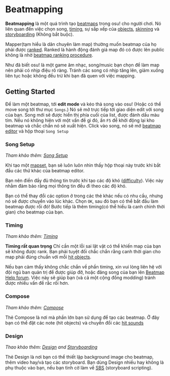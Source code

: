 # Beatmapping

**Beatmapping** là một quá trình tạo [beatmaps](/wiki/beatmaps) trong osu! cho người chơi.
Nó liên quan đến việc chọn song, [timing](/wiki/timing), sự sắp xếp của [objects](/wiki/objects), [skinning](/wiki/skinning) và [storyboarding](/wiki/storyboarding) (Không bắt buộc).

Mapper(tạm hiểu là dân chuyên làm map) thường muốn beatmap của họ phải được [ranked](/wiki/Beatmaps/#ranked). Ranked là hành động đánh giá map đó có được lên public không là nhờ [beatmap ranking procedure](/wiki/Beatmap_Ranking_Procedure).

Như đã biết osu! là một game âm nhạc, song/music bạn chọn để làm map nên phải có nhịp điệu rõ ràng.
Tránh các song có nhịp tăng lên, giảm xuống liên tục hoặc không đều trừ khi bạn đã quen với việc mapping.

## Getting Started

Để làm một beatmap, tới **edit mode** và kéo thả song vào osu!
(Hoặc có thể move song tới thư mục `Songs`.)
Nó sẽ mở trực tiếp tới giao diện edit với song của bạn.
Song mới sẽ được hiển thị phía cuối của list, được đánh dấu màu tím.
Nếu nó không hiện với một vấn đề gì đó, ấn `F5` để khởi động lại kho beatmap và chắc chắn nó sẽ xuất hiện.
Click vào song, nó sẽ mở [beatmap editor](/wiki/beatmap_editor) và hộp thoại `Song Setup`

### Song Setup

_Tham khảo thêm: [Song Setup](/wiki/Song_Setup)_

Khi tạo một [mapset](/wiki/mapset), bạn sẽ luôn luôn nhìn thấy hộp thoại này trước khi bắt đầu các thứ khác của beatmap editor.

Bạn nên điền đầy đủ thông tin trước khi tạo các độ khó ([difficulty](/wiki/difficulty)).
Việc này nhằm đảm bảo rằng mọi thông tin đều đi theo các độ khó.

Bạn có thể thay đổi các option ở trong các thẻ khác nếu có nhu cầu, nhưng nó sẽ được chuyển vào lúc khác.
Chọn `OK`, sau đó bạn có thể bắt đầu làm beatmap được rồi đó!
Bước tiếp là thêm timing(có thể hiểu là canh chỉnh thời gian) cho beatmap của bạn.

### Timing

_Tham khảo thêm: [Timing](/wiki/Timing)_

**Timing rất quan trọng**
Chỉ cần một lỗi sai lặt vặt có thể khiến map của bạn sẽ không được rank.
Bạn phải tuyệt đối chắc chắn rằng canh thời gian cho map phải đúng chuẩn với mỗi [hit objects](/wiki/hit_objects).

Nếu bạn cảm thấy không chắc chắn về phần timing, xin vui lòng liên hệ với đội ngũ ban quản trị để được giúp đỡ, hoặc đăng song của bạn lên [Beatmap Help forum](https://osu.ppy.sh/forum/10).
Việc này sẽ giúp bạn (và cả một cộng đồng modding) tránh được nhiều vấn đề rắc rối hơn.

### Compose

_Tham khảo thêm: [Compose](/wiki/Compose)_

Thẻ Compose là nơi mà phần lớn bạn sử dụng để tạo các beatmap.
Ở đây bạn có thể đặt các note (hit objects) và chuyển đổi các [hit sounds](/wiki/hit_sounds)

### Design

_Thao khảo thêm: [Design](/wiki/Design) and [Storyboarding](/wiki/Storyboarding)_

Thẻ Design là nơi bạn có thể thiết lập background image cho beatmap, thêm video hay/và tạo các storyboard.
Bạn dùng Design nhiều hay không là phụ thuộc vào bạn, nếu bạn tình cờ làm về [SBS](/wiki/SBS) (storyboard scripting).
